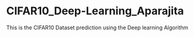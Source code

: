 # CIFAR10_Deep-Learning_Aparajita
This is the CIFAR10 Dataset prediction using the Deep learning Algorithm
